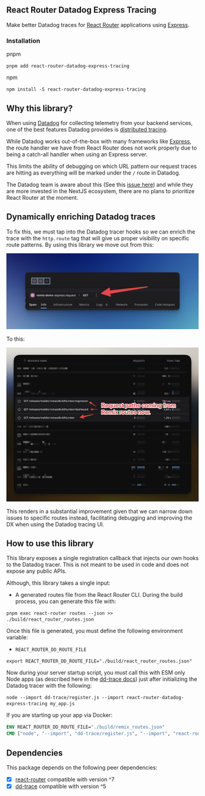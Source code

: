 ## React Router Datadog Express Tracing

Make better Datadog traces for [React Router](https://reactrouter.com/)
applications using [Express](https://expressjs.com/).

### Installation

pnpm

```shell
pnpm add react-router-datadog-express-tracing
```

npm

```shell
npm install -S react-router-datadog-express-tracing
```

## Why this library?

When using [Datadog](https://www.datadoghq.com/) for collecting telemetry from
your backend services, one of the best features Datadog provides is
[distributed tracing](https://www.datadoghq.com/knowledge-center/distributed-tracing/).

While Datadog works out-of-the-box with many frameworks like
[Express](https://expressjs.com/), the route handler we have from React Router
does not work properly due to being a catch-all handler when using an Express
server.

This limits the ability of debugging on which URL pattern our request traces are
hitting as everything will be marked under the `/` route in Datadog.

The Datadog team is aware about this (See this
[issue here](https://github.com/DataDog/dd-trace-js/issues/3283#issuecomment-1653821725))
and while they are more invested in the NextJS ecosystem, there are no plans to
prioritize React Router at the moment.

## Dynamically enriching Datadog traces

To fix this, we must tap into the Datadog tracer hooks so we can enrich the
trace with the `http.route` tag that will give us proper visibility on specific
route patterns. By using this library we move out from this:

![Empty trace](./images/empty_trace.jpg)

To this:

![Rich trace](./images/rich_trace.jpg)

This renders in a substantial improvement given that we can narrow down issues
to specific routes instead, facilitating debugging and improving the DX when
using the Datadog tracing UI.

## How to use this library

This library exposes a single registration callback that injects our own hooks
to the Datadog tracer. This is not meant to be used in code and does not expose
any public APIs.

Although, this library takes a single input:

- A generated routes file from the React Router CLI. During the build process,
  you can generate this file with:

```shell
pnpm exec react-router routes --json >> ./build/react_router_routes.json
```

Once this file is generated, you must define the following environment variable:

- `REACT_ROUTER_DD_ROUTE_FILE`

```shell
export REACT_ROUTER_DD_ROUTE_FILE="./build/react_router_routes.json"
```

Now during your server startup script, you must call this with ESM only Node
apps (as described here in the
[dd-trace docs](https://github.com/DataDog/dd-trace-js?tab=readme-ov-file#ecmascript-modules-esm-support))
just after initializing the Datadog tracer with the following:

```shell
node --import dd-trace/register.js --import react-router-datadog-express-tracing my_app.js
```

If you are starting up your app via Docker:

```Dockerfile
ENV REACT_ROUTER_DD_ROUTE_FILE="./build/remix_routes.json"
CMD ["node", "--import", "dd-trace/register.js", "--import", "react-router-datadog-express-tracing", "./build/express/index.js"]
```

## Dependencies

This package depends on the following peer dependencies:

- [x] [react-router](https://www.npmjs.com/package/react-router) compatible with version ^7
- [x] [dd-trace](https://www.npmjs.com/package/dd-trace) compatible with version ^5
